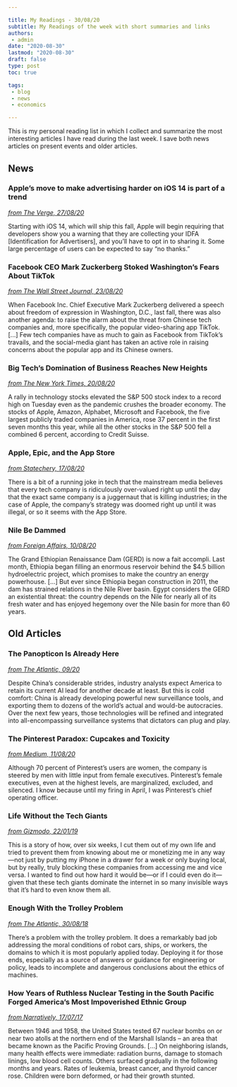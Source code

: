 ```yaml
---

title: My Readings - 30/08/20
subtitle: My Readings of the week with short summaries and links
authors: 
 - admin
date: "2020-08-30"
lastmod: "2020-08-30"
draft: false
type: post
toc: true

tags:
 - blog
 - news
 - economics

---
```


This is my personal reading list in which I collect and summarize the most interesting articles I have read during the last week. I save both news articles on present events and older articles.


## News

### Apple’s move to make advertising harder on iOS 14 is part of a trend

[*from The Verge, 27/08/20*](https://www.theverge.com/interface/2020/8/27/21402744/apple-idfa-facebook-fight-ads-advertising)

Starting with iOS 14, which will ship this fall, Apple will begin requiring that developers show you a warning that they are collecting your IDFA [Identification for Advertisers], and you’ll have to opt in to sharing it. Some large percentage of users can be expected to say “no thanks.”



### Facebook CEO Mark Zuckerberg Stoked Washington’s Fears About TikTok

[*from The Wall Street Journal, 23/08/20*](https://www.wsj.com/articles/facebook-ceo-mark-zuckerberg-stoked-washingtons-fears-about-tiktok-11598223133)

When Facebook Inc. Chief Executive Mark Zuckerberg delivered a speech about freedom of expression in Washington, D.C., last fall, there was also another agenda: to raise the alarm about the threat from Chinese tech companies and, more specifically, the popular video-sharing app TikTok. [...] Few tech companies have as much to gain as Facebook from TikTok’s travails, and the social-media giant has taken an active role in raising concerns about the popular app and its Chinese owners.



### Big Tech’s Domination of Business Reaches New Heights

[*from The New York Times, 20/08/20*](https://www.nytimes.com/2020/08/19/technology/big-tech-business-domination.html)

A rally in technology stocks elevated the S&P 500 stock index to a record high on Tuesday even as the pandemic crushes the broader economy. The stocks of Apple, Amazon, Alphabet, Microsoft and Facebook, the five largest publicly traded companies in America, rose 37 percent in the first seven months this year, while all the other stocks in the S&P 500 fell a combined 6 percent, according to Credit Suisse.



### Apple, Epic, and the App Store

[*from Statechery, 17/08/20*](https://stratechery.com/2020/apple-epic-and-the-app-store/)

There is a bit of a running joke in tech that the mainstream media believes that every tech company is ridiculously over-valued right up until the day that the exact same company is a juggernaut that is killing industries; in the case of Apple, the company’s strategy was doomed right up until it was illegal, or so it seems with the App Store.



### Nile Be Dammed

[*from Foreign Affairs, 10/08/20*](https://www.foreignaffairs.com/articles/africa/2020-08-10/nile-be-dammed)

The Grand Ethiopian Renaissance Dam (GERD) is now a fait accompli. Last month, Ethiopia began filling an enormous reservoir behind the $4.5 billion hydroelectric project, which promises to make the country an energy powerhouse. [...] But ever since Ethiopia began construction in 2011, the dam has strained relations in the Nile River basin. Egypt considers the GERD an existential threat: the country depends on the Nile for nearly all of its fresh water and has enjoyed hegemony over the Nile basin for more than 60 years.



## Old Articles

### The Panopticon Is Already Here

[*from The Atlantic, 09/20*](https://www.theatlantic.com/magazine/archive/2020/09/china-ai-surveillance/614197/)

Despite China’s considerable strides, industry analysts expect America to retain its current AI lead for another decade at least. But this is cold comfort: China is already developing powerful new surveillance tools, and exporting them to dozens of the world’s actual and would-be autocracies. Over the next few years, those technologies will be refined and integrated into all-encompassing surveillance systems that dictators can plug and play.



### The Pinterest Paradox: Cupcakes and Toxicity

[*from Medium, 11/08/20*](https://medium.com/digital-diplomacy/the-pinterest-paradox-cupcakes-and-toxicity-57ed6bd76960)

Although 70 percent of Pinterest’s users are women, the company is steered by men with little input from female executives. Pinterest’s female executives, even at the highest levels, are marginalized, excluded, and silenced. I know because until my firing in April, I was Pinterest’s chief operating officer.



### Life Without the Tech Giants

[*from Gizmodo, 22/01/19*](https://gizmodo.com/life-without-the-tech-giants-1830258056)

This is a story of how, over six weeks, I cut them out of my own life and tried to prevent them from knowing about me or monetizing me in any way—not just by putting my iPhone in a drawer for a week or only buying local, but by really, truly blocking these companies from accessing me and vice versa. I wanted to find out how hard it would be—or if I could even do it—given that these tech giants dominate the internet in so many invisible ways that it’s hard to even know them all.



### Enough With the Trolley Problem

[*from The Atlantic, 30/08/18*](https://www.theatlantic.com/technology/archive/2018/03/got-99-problems-but-a-trolley-aint-one/556805/)

There’s a problem with the trolley problem. It does a remarkably bad job addressing the moral conditions of robot cars, ships, or workers, the domains to which it is most popularly applied today. Deploying it for those ends, especially as a source of answers or guidance for engineering or policy, leads to incomplete and dangerous conclusions about the ethics of machines.



### How Years of Ruthless Nuclear Testing in the South Pacific Forged America’s Most Impoverished Ethnic Group

[*from Narratively, 17/07/17*](https://narratively.com/how-years-of-ruthless-nuclear-testing-in-the-south-pacific-forged-americas-most-impoverished-ethnic-group/)

Between 1946 and 1958, the United States tested 67 nuclear bombs on or near two atolls at the northern end of the Marshall Islands – an area that became known as the Pacific Proving Grounds. [...] On neighboring islands, many health effects were immediate: radiation burns, damage to stomach linings, low blood cell counts. Others surfaced gradually in the following months and years. Rates of leukemia, breast cancer, and thyroid cancer rose. Children were born deformed, or had their growth stunted.